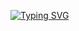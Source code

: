 [![Typing SVG](https://readme-typing-svg.demolab.com?font=Fira+Code&duration=3000&pause=1000&color=0F76EE&width=300&height=40&lines=Building+useful+stuff)](https://git.io/typing-svg)

<!--
**kkomelin/kkomelin** is a ✨ _special_ ✨ repository because its `README.md` (this file) appears on your GitHub profile.

Here are some ideas to get you started:

- 🔭 I’m currently working on ...
- 🌱 I’m currently learning ...
- 👯 I’m looking to collaborate on ...
- 🤔 I’m looking for help with ...
- 💬 Ask me about ...
- 📫 How to reach me: ...
- 😄 Pronouns: ...
- ⚡ Fun fact: ...
-->
